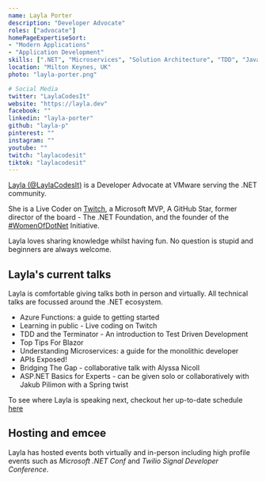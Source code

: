 ```yaml
---
name: Layla Porter
description: "Developer Advocate"
roles: ["advocate"]
homePageExpertiseSort: 
- "Modern Applications"
- "Application Development"
skills: [".NET", "Microservices", "Solution Architecture", "TDD", "JavaScript", "Unity3D", "Azure Functions"]
location: "Milton Keynes, UK"
photo: "layla-porter.png"

# Social Media
twitter: "LaylaCodesIt"
website: "https://layla.dev"
facebook: ""
linkedin: "layla-porter"
github: "layla-p"
pinterest: ""
instagram: ""
youtube: ""
twitch: "laylacodesit"
tiktok: "laylacodesit"
---
```

<!-- markdownlint-disable MD041-->
[Layla (@LaylaCodesIt)](https://twitter.com/laylacodesit) is a Developer Advocate at VMware serving the .NET community.

She is a Live Coder on [Twitch](https://twitch.tv/laylacodesit), a Microsoft MVP, A GitHub Star, former director of the board - The .NET Foundation, and the founder of the [#WomenOfDotNet](https://womenofdot.net) Initiative.

Layla loves sharing knowledge whilst having fun. No question is stupid and beginners are always welcome.

<!--more-->

## Layla's current talks

Layla is comfortable giving talks both in person and virtually. All technical talks are focussed around the .NET ecosystem.

- Azure Functions: a guide to getting started
- Learning in public - Live coding on Twitch
- TDD and the Terminator - An introduction to Test Driven Development
- Top Tips For Blazor
- Understanding Microservices: a guide for the monolithic developer
- APIs Exposed!
- Bridging The Gap - collaborative talk with Alyssa Nicoll
- ASP.NET Basics for Experts - can be given solo or collaboratively with Jakub Pilimon with a Spring twist

To see where Layla is speaking next, checkout her up-to-date schedule [here](https://www.layla.dev/#Appearances)

## Hosting and emcee

Layla has hosted events both virtually and in-person including high profile events such as _Microsoft .NET Conf_ and _Twilio Signal Developer Conference_.
